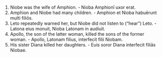 1. Niobe was the wife of Amphion. - Nioba Amphionī uxor erat.
2. Amphion and Niobe had many children. - Amphion et Nioba habuērunt multi filiōs.
3. Leto repeatedly warned her, but Niobe did not listen to (“hear”) Leto. - Latona eius monuit, Nioba Latonam in audiuit.
4. Apollo, the son of the latter woman, killed the sons of the former woman. - Apollo, Latonam filius, interfecit filii Niobam.
5. His sister Diana killed her daughters. - Euis soror Diana interfecit filiās Niobae.
